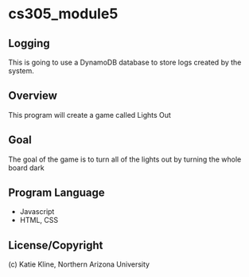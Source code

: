 # cs305_module5

## Logging
This is going to use a DynamoDB database to store logs created by the system.

## Overview
This program will create a game called Lights Out

## Goal
The goal of the game is to turn all of the lights out by turning the whole board dark

## Program Language
- Javascript
- HTML, CSS

## License/Copyright
(c) Katie Kline, Northern Arizona University
